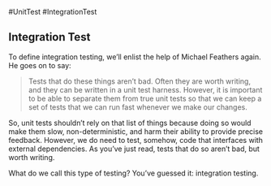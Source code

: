 #UnitTest #IntegrationTest 
## Integration Test
To define integration testing, we’ll enlist the help of Michael Feathers again. He goes on to say:

> Tests that do these things aren’t bad. Often they are worth writing, and they can be written in a unit test harness. However, it is important to be able to separate them from true unit tests so that we can keep a set of tests that we can run fast whenever we make our changes.

So, unit tests shouldn’t rely on that list of things because doing so would make them slow, non-deterministic, and harm their ability to provide precise feedback. However, we do need to test, somehow, code that interfaces with external dependencies. As you’ve just read, tests that do so aren’t bad, but worth writing.

What do we call this type of testing? You’ve guessed it: integration testing.
